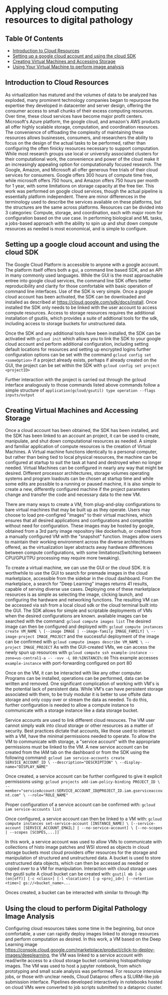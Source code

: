 # Applying cloud computing resources to digital pathology 

## Table Of Contents
* [Introduction to Cloud Resources](#overview)
* [Setting up a google cloud account and using the cloud SDK](#digital-pathology-and-invasive-lobular-carcinoma)
* [Creating Virtual Machines and Accessing Storage](#project-organization-and-navigation)
* [Using Your Virtual Machine to perform image analysis](#project-organization-and-navigation)

## Introduction to Cloud Resources
As virtualization has matured and the volumes of data to be analyzed has exploded, many prominent technology companies began to repurpose the expertise they developed in datacenter and server design, offering the consumer access to small chunks of their excess computing resources. Over time, these cloud services have become major profit centers. Microsoft's Azure platform, the google cloud, and amazon's AWS products all offer highly scalable storage, computation, and coordination resources. The convenience of offloading the complexity of maintaining these resources allows businesses, consumers, and researchers the ability to focus on the design of the actual tasks to be performed, rather than configuring the often finicky resources necessary to support computation. 
While most research groups use local or university associated clusters for their computational work, the convenience and power of the cloud make it an increasingly appealing option for computationally focused research. 
The Google, Amazon, and Microsoft all offer generous free trials of their cloud services for consumers. Google offers 300 hours of compute time free, while microsoft offers 750 hours, and Amazon offers 750 hours per month for 1 year, with some limitations on storage capacity at the free tier. 
This work was performed on google cloud services, though the actual pipeline is essentially platform independent. There are minor differences in the terminology used to describe the services available on these platforms, but the structures are the same across platforms. Resources can be divided into 3 categories: Compute, storage, and coordination, each with major room for configuration based on the use case. In performing biological and ML tasks, a jobs-based approach with the ability to spin up and shut down compute resources as needed is most economical, and is simple to configure. 

## Setting up a google cloud account and using the cloud SDK
The Google Cloud Platform is accessible to anyone with a google account. The platform itself offers both a gui, a command line based SDK, and an API in many commonly used languages. While the GUI is the most approachable entree into google cloud services, the command line SDK offers better reproducibility and clarity for those comfortable with basic operation of command line interfaces. 
Use of the SDK is very simple. Once a google cloud account has been activated, the SDK can be downloaded and installed as described at https://cloud.google.com/sdk/docs/install. 
Once installed the SDK only needs to be linked with the user account to access compute resources. Access to storage resources requires the additional installation of gsutils, which provides a suite of addtional tools for the sdk, including access to storage buckets for unstructured data. 

Once the SDK and any additional tools have been installed, the SDK can be activatied with
`gcloud init`
which allows you to link the SDK to your google cloud account and perform additional configuration, including setting default locations for resources and setting up encrypted logins
further configuration options can be set with the command 
`gcloud config set <someOption>`
if a project already exists, perhaps if already created on the GUI, the project can be set within the SDK with 
`gcloud config set project <projectID>`

Further interaction with the project is carried out through the gcloud interface analogously to those commands listed above
commands follow a simple structure of 
`application(gcloud/gsutil) type operation --flags inputs/output`

## Creating Virtual Machines and Accessing Storage
Once a cloud account has been obtained, the SDK has been installed, and the SDK has been linked to an account an project, it can be used to create, manipulate, and shut down computational resources as needed. 
A simple and familiar application of compute resources is the creation of Virtual Machines. A Virtual machine functions identically to a personal computer, but rather than being tied to local physical resources, the machine can be configured at startup to suit the task at hand and destroyed when no longer needed. Virtual Machines can be configured in nearly any way that might be desired. Different processor architectures, storage volumes operating systems and program loadouts can be chosen at startup time and while some edits are possible to a running or paused machine, it is also simple to create a new, differently configured machine if the project parameters change and transfer the code and necessary data to the new VM. 

There are many ways to create a VM, from plug-and-play configurations to bare virtual machines that may be built up as they operate. Users may choose to load pre-configred "images" to their virtual machines, which ensures that all desired applications and configurations and compatible without need for configuration. These images may be hosted by google, obtained from a 3rd party image repository like dockerhub, or created from a manually configured VM with the "snapshot" function. Images allow users to maintain their working environment across the diverse architechtures offered, as the virtualization layer abstracts away hardware differences between compute configurations, with some limitations(Switching between CPU/GPU/TPU processing may require more tweaking). 

To create a virtual machine, we can use the GUI or the cloud SDK. It is worthwhile to use the GUI to search for premade images in the cloud marketplace, accessible from the sidebar in the cloud dashboard. From the marketplace, a search for "Deep Learning" images returns 41 results, capable of serving diverse use cases. Deploying one of these marketplace resources is as simple as selecting the image, clicking launch, and configuring the hardware and networking functions. The resulting VM can be accessed via ssh from a local cloud sdk or the cloud terminal built into the GUI. 
The SDK allows for simple and scriptable deployments of VMs when the desired configurations are known. 
available images can be searched with the command: 
`gcloud compute images list`
The desired image can then be configured and deployed with: 
`gcloud compute instances create VM_NAME \
    [--image IMAGE | --image-family IMAGE_FAMILY] \
    --image-project IMAGE_PROJECT`
and the successful deployment of the image can be confirmed with 
`gcloud compute images describe VM_NAME \
    --project IMAGE_PROJECT`
As with the GUI-created VMs, we can access the newly spun up resources with 
`gcloud compute ssh example-instance --zone=us-central1-a -- -vvv -L 80:%INSTANCE%:80`
This example accesses `example-instance` with port-forwarding configured on port 80

Once on the VM, it can be interacted with like any other computer. Programs can be installed, operations can be performed, data can be written and removed. 
One significant complication of working with VM's is the potential lack of persistent data. While VM's can have persistent storage associated with them, to be truly modular it is better to use offsite data storage and only copy over or stream the data as needed. To do this, further configuration is needed to allow a compute instance to communicate with a storage instance like a data storage bucket. 

Service accounts are used to link different cloud resouces. The VM user cannot simply walk into cloud storage or other resources as a matter of security. Best practices dictate that accounts, like those used to interact with a VM, have the minimal permissions needed to operate. To allow the VM to communicate with storage, a "service account" with the appropriate permissions must be linked to the VM. 
A new service account can be created from the IAM tab on the dashboard or from the SDK using the following command: 
`gcloud iam service-accounts create SERVICE_ACCOUNT_ID \
    --description="DESCRIPTION" \
    --display-name="DISPLAY_NAME"`

Once created, a service account can be further configured to give it explicit permissions using: 
`gcloud projects add-iam-policy-binding PROJECT_ID \
    --member="serviceAccount:SERVICE_ACCOUNT_ID@PROJECT_ID.iam.gserviceaccount.com" \
    --role="ROLE_NAME"`

Proper configuration of a service account can be confirmed with: 
`gcloud iam service-accounts list`

Once configured, a service account can then be linked to a VM with: 
`gcloud compute instances set-service-account [INSTANCE_NAME] \
   [--service-account [SERVICE_ACCOUNT_EMAIL] | --no-service-account] \
   [--no-scopes | --scopes [SCOPES,...]]`

In this work, a service account was used to allow VMs to communicate with collections of histo image patches and WSI stored as objects in cloud storage buckets
most cloud providers offer resources for the storage and manipulation of structured and unstructured data. A bucket is used to store unstructured data objects, which can then be accessed as needed or copied over to a VM for manipulation. 
Interaction with cloud storage uses the gsutil suite
A cloud bucket can be created with: 
`gsutil mb [-b (on|off)] [-c <class>] [-l <location>] [-p <proj_id>]
          [--retention <time>] gs://<bucket_name>...` 

Onces created, a bucket can be interacted with similar to through lftp


## Using the cloud to perform Digital Pathology Image Analysis 
Configuring cloud resources takes some time in the beginning, but once comfortable, a user can rapidly deploy images linked to storage resources and perform computation as desired. 
In this work, a VM based on the Deep Learning image https://console.cloud.google.com/marketplace/product/click-to-deploy-images/deeplearning, the VM was linked to a service account with read/write access to a cloud storage bucket containing histopathology images. 
The VM was used to host a jupyter notebook, from which prototyping and small scale analysis was performed. 
For resource intensive jobs, or those with unclear needs, Cloud Dataproc offers a SLURM-like job submission interface. Pipelines developed interactively in notebooks hosted on cloud VMs were converted to job scripts submitted to a dataproc cluster. 
